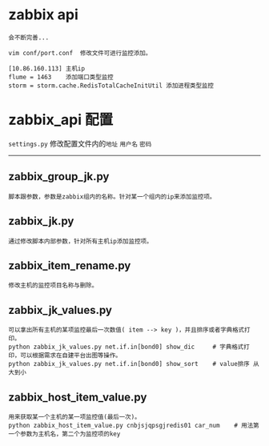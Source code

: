 # zabbix api
```
会不断完善...

vim conf/port.conf  修改文件可进行监控添加。

[10.86.160.113] 主机ip
flume = 1463    添加端口类型监控
storm = storm.cache.RedisTotalCacheInitUtil 添加进程类型监控

```

# zabbix_api 配置
`settings.py` 修改配置文件内的`地址` `用户名` `密码`<br>

----

## zabbix_group_jk.py

```
脚本跟参数，参数是zabbix组内的名称。针对某一个组内的ip来添加监控项。
```


## zabbix_jk.py

```
通过修改脚本内部参数，针对所有主机ip添加监控项。
```

## zabbix_item_rename.py

```
修改主机的监控项目名称与删除。

```

## zabbix_jk_values.py

```
可以拿出所有主机的某项监控最后一次数值( item --> key )，并且排序或者字典格式打印。
python zabbix_jk_values.py net.if.in[bond0] show_dic     # 字典格式打印，可以根据需求在自建平台出图等操作。
python zabbix_jk_values.py net.if.in[bond0] show_sort    # value排序 从大到小

```
## zabbix_host_item_value.py 

```
用来获取某一个主机的某一项监控值(最后一次)。
python zabbix_host_item_value.py cnbjsjqpsgjredis01 car_num    # 用法第一个参数为主机名，第二个为监控项的key
```
